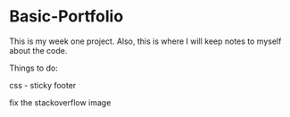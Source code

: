 # Basic-Portfolio

This is my week one project. Also, this is where I will keep notes to myself about the code.



Things to do:

css - sticky footer

fix the stackoverflow image